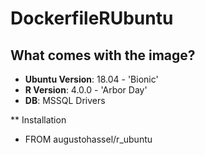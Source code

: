 # DockerfileRUbuntu

## What comes with the image?

* __Ubuntu Version__: 18.04 - 'Bionic'
* __R Version__: 4.0.0 - 'Arbor Day'
* __DB__: MSSQL Drivers

** Installation

* FROM augustohassel/r_ubuntu